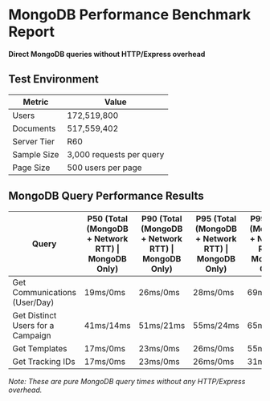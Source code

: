 # MongoDB Performance Benchmark Report

**Direct MongoDB queries without HTTP/Express overhead**

## Test Environment

| Metric | Value |
|--------|--------|
| Users | 172,519,800 |
| Documents | 517,559,402 |
| Server Tier | R60 |
| Sample Size | 3,000 requests per query |
| Page Size | 500 users per page |

## MongoDB Query Performance Results

| Query | P50 (Total (MongoDB + Network RTT) \| MongoDB Only) | P90 (Total (MongoDB + Network RTT) \| MongoDB Only) | P95 (Total (MongoDB + Network RTT) \| MongoDB Only) | P99 (Total (MongoDB + Network RTT) \| MongoDB Only) |
|-------|----------------------------------------------------------|----------------------------------------------------------|----------------------------------------------------------|----------------------------------------------------------|
| Get Communications (User/Day) | 19ms/0ms | 26ms/0ms | 28ms/0ms | 69ms/0ms |
| Get Distinct Users for a Campaign | 41ms/14ms | 51ms/21ms | 55ms/24ms | 65ms/27ms |
| Get Templates | 17ms/0ms | 23ms/0ms | 26ms/0ms | 55ms/0ms |
| Get Tracking IDs | 17ms/0ms | 23ms/0ms | 26ms/0ms | 31ms/0ms |

*Note: These are pure MongoDB query times without any HTTP/Express overhead.*